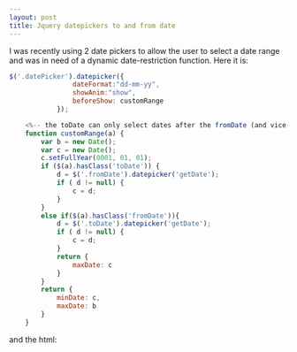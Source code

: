 ```yaml
---
layout: post
title: Jquery datepickers to and from date
---
```


I was recently using 2 date pickers to allow the user to select a date
range and was in need of a dynamic date-restriction function. Here it
is:

``` {.js name="code"}
$('.datePicker').datepicker({
                dateFormat:"dd-mm-yy",
                showAnim:"show",
                beforeShow: customRange
            });

    <%-- the toDate can only select dates after the fromDate (and vice-versa) --%>
    function customRange(a) {
        var b = new Date();             
        var c = new Date();
        c.setFullYear(0001, 01, 01);
        if ($(a).hasClass('toDate')) {
            d = $('.fromDate').datepicker('getDate');  
            if ( d != null) {
                c = d;                  
            }                                   
        }
        else if($(a).hasClass('fromDate')){
            d = $('.toDate').datepicker('getDate');
            if ( d != null) {
                c = d;                  
            }
            return {
                maxDate: c
            }   
        }
        return {
            minDate: c,
            maxDate: b
        }
    }
```

and the html:

``` {.js name="code"}
 
```

 









